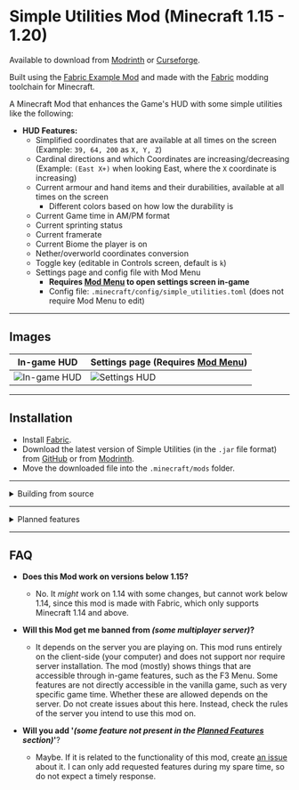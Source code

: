 # Simple Utilities Mod (Minecraft 1.15 - 1.20)

Available to download from [Modrinth](https://modrinth.com/mod/simple-hud-utilities) or [Curseforge](https://www.curseforge.com/minecraft/mc-mods/simple-utilities).

Built using the [Fabric Example Mod](https://github.com/FabricMC/fabric-example-mod) and made with the [Fabric](https://fabricmc.net) modding toolchain for Minecraft.

A Minecraft Mod that enhances the Game's HUD with some simple utilities like the following:

- **HUD Features:**
    - Simplified coordinates that are available at all times on the screen (Example: `39, 64, 200` as `X, Y, Z`)
    - Cardinal directions and which Coordinates are increasing/decreasing (Example: `(East X+)` when looking East, where the `X` coordinate is increasing)
    - Current armour and hand items and their durabilities, available at all times on the screen
        - Different colors based on how low the durability is
    - Current Game time in AM/PM format
    - Current sprinting status
    - Current framerate
    - Current Biome the player is on
    - Nether/overworld coordinates conversion
    - Toggle key (editable in Controls screen, default is `k`)
    - Settings page and config file with Mod Menu
        - **Requires [Mod Menu](https://modrinth.com/mod/modmenu) to open settings screen in-game**
        - Config file: `.minecraft/config/simple_utilities.toml` (does not require Mod Menu to edit)

---

## Images

|           In-game HUD                 | Settings page (Requires [Mod Menu](https://modrinth.com/mod/modmenu)) |
| --------------------------------------| ----------------------------------------- |
| ![In-game HUD](images/ingame_hud.png) | ![Settings HUD](images/settings_hud.png)  |

---

## Installation

- Install [Fabric](https://fabricmc.net/use/).
- Download the latest version of Simple Utilities (in the `.jar` file format) from [GitHub](https://github.com/johnvictorfs/simple-utilities-mod/releases/latest) or from [Modrinth](https://modrinth.com/mod/simple-hud-utilities).
- Move the downloaded file into the `.minecraft/mods` folder.

---

<details>
<summary>
Building from source
</summary>

- Clone the project with `git clone https://github.com/johnvictorfs/simple-utilities-mod.git`.
- Change to the project's directory with `cd simple-utilities-mod`.
- Run `./gradlew build` to build the mod.
- The built mod will be located in the `build/libs` folder.
    - There will be two files. Use the one without `sources` in the filename.
</details>

---

<details>
<summary>
Planned features
</summary>

- Add configuration to move any specific HUD elements around the screen (drag-and-drop if possible)
- Add option for E counter (entities) and C counter (chunk sections) (possibly M/C counters as well (monsters/creatures)) 
- Add current status effects duration to HUD
- Add Sun/Moon icons to the current game time, so it's easier to tell if the time of day is Day or Night
</details>

---

## FAQ

- **Does this Mod work on versions below 1.15?**
    - No. It *might* work on 1.14 with some changes, but cannot work below 1.14, since this mod is made with Fabric, which only supports Minecraft 1.14 and above.

- **Will this Mod get me banned from *(some multiplayer server)*?**
    - It depends on the server you are playing on. This mod runs entirely on the client-side (your computer) and does not support nor require server installation. The mod (mostly) shows things that are accessible through in-game features, such as the F3 Menu. Some features are not directly accessible in the vanilla game, such as very specific game time. Whether these are allowed depends on the server. Do not create issues about this here. Instead, check the rules of the server you intend to use this mod on.

- **Will you add '*(some feature not present in the [Planned Features](#planned-features) section)*'**?
    - Maybe. If it is related to the functionality of this mod, create [an issue](https://github.com/johnvictorfs/simple-utilities-mod/issues/new) about it. I can only add requested features during my spare time, so do not expect a timely response.
